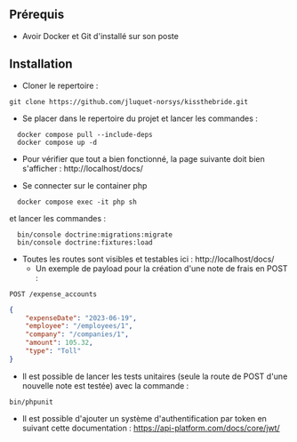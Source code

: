 ## Prérequis

* Avoir Docker et Git d'installé sur son poste

## Installation

* Cloner le repertoire :

``` 
git clone https://github.com/jluquet-norsys/kissthebride.git
```

* Se placer dans le repertoire du projet et lancer les commandes :
``` 
  docker compose pull --include-deps
  docker compose up -d
``` 

* Pour vérifier que tout a bien fonctionné, la page suivante doit bien s'afficher : http://localhost/docs/

* Se connecter sur le container php
```
  docker compose exec -it php sh
  ```
et lancer les commandes :
``` 
  bin/console doctrine:migrations:migrate 
  bin/console doctrine:fixtures:load
``` 

* Toutes les routes sont visibles et testables ici : http://localhost/docs/
  * Un exemple de payload pour la création d'une note de frais en POST :

`POST /expense_accounts`

```json 
{
    "expenseDate": "2023-06-19",
    "employee": "/employees/1",
    "company": "/companies/1",
    "amount": 105.32,
    "type": "Toll"
}
```

* Il est possible de lancer les tests unitaires (seule la route de POST d'une nouvelle note est testée) avec la commande :
```
bin/phpunit 
```

* Il est possible d'ajouter un système d'authentification par token en suivant cette documentation : https://api-platform.com/docs/core/jwt/


